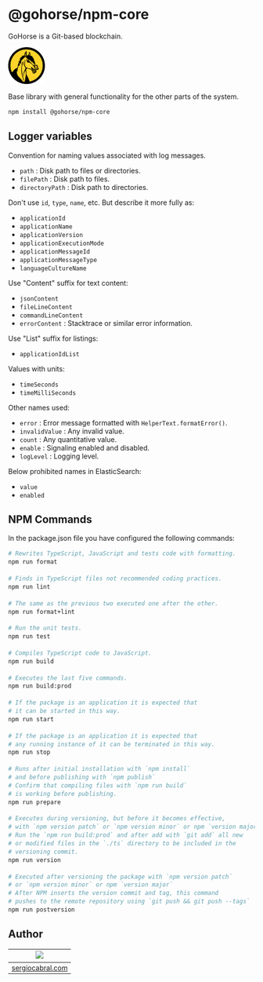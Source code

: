 # @gohorse/npm-core

GoHorse is a Git-based blockchain.

[<img src="https://github.com/sergiocabral/App.GoHorse/raw/main/gohorse.png" width="75px;"/>](https://gohorse.dev/)

Base library with general functionality for the other parts of the system.

```bash
npm install @gohorse/npm-core
```

## Logger variables

Convention for naming values associated with log messages.

- `path` : Disk path to files or directories.
- `filePath` : Disk path to files.
- `directoryPath` : Disk path to directories.

Don't use `id`, `type`, `name`, etc. But describe it more fully as:

- `applicationId`
- `applicationName`
- `applicationVersion`
- `applicationExecutionMode`
- `applicationMessageId`
- `applicationMessageType`
- `languageCultureName`

Use "Content" suffix for text content:

- `jsonContent`
- `fileLineContent`
- `commandLineContent`
- `errorContent` : Stacktrace or similar error information. 

Use "List" suffix for listings:

- `applicationIdList`

Values with units:

- `timeSeconds`
- `timeMilliSeconds`

Other names used:

- `error` : Error message formatted with `HelperText.formatError()`.
- `invalidValue` : Any invalid value.
- `count` : Any quantitative value.
- `enable` : Signaling enabled and disabled.
- `logLevel` : Logging level.

Below prohibited names in ElasticSearch:

- `value`
- `enabled`

## NPM Commands

In the package.json file you have configured the following commands:

```bash
# Rewrites TypeScript, JavaScript and tests code with formatting.
npm run format

# Finds in TypeScript files not recommended coding practices.
npm run lint

# The same as the previous two executed one after the other.
npm run format+lint

# Run the unit tests.
npm run test

# Compiles TypeScript code to JavaScript.
npm run build

# Executes the last five commands.
npm run build:prod

# If the package is an application it is expected that
# it can be started in this way.
npm run start

# If the package is an application it is expected that
# any running instance of it can be terminated in this way.
npm run stop

# Runs after initial installation with `npm install`
# and before publishing with `npm publish`
# Confirm that compiling files with `npm run build`
# is working before publishing.
npm run prepare

# Executes during versioning, but before it becomes effective,
# with `npm version patch` or `npm version minor` or npm `version major`.
# Run the `npm run build:prod` and after add with `git add` all new
# or modified files in the `./ts` directory to be included in the
# versioning commit.
npm run version

# Executed after versioning the package with `npm version patch`
# or `npm version minor` or npm `version major`
# After NPM inserts the version commit and tag, this command
# pushes to the remote repository using `git push && git push --tags`
npm run postversion

```

## Author

| [<img src="https://avatars.githubusercontent.com/u/665373?v=4" width="75px;"/>](https://github.com/sergiocabral) |
| :-: |
|[sergiocabral.com](https://sergiocabral.com)|
